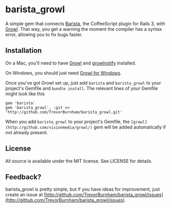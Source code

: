 # barista_growl

A simple gem that connects [Barista](http://github.com/Sutto/barista/), the CoffeeScript plugin for Rails 3, with [Growl](http://growl.info/). That way, you get a warning the moment the compiler has a syntax error, allowing you to fix bugs faster.

## Installation

On a Mac, you'll need to have [Growl](http://growl.info/) and [growlnotify](http://growl.info/documentation/growlnotify.php) installed.

On Windows, you should just need [Growl for Windows](http://www.growlforwindows.com/).

Once you've got Growl set up, just add `barista` and `barista_growl` to your project's Gemfile and `bundle install`. The relevant lines of your Gemfile might look like this

    gem 'barista'
    gem 'barista_growl', :git => 'http://github.com/TrevorBurnham/barista_growl.git'

When you add `barista_growl` to your project's Gemfile, the `[growl](http://github.com/visionmedia/growl/)` gem will be added
automatically if not already present.

## License

All source is available under the MIT license. See LICENSE for details.

## Feedback?

barista_growl is pretty simple, but if you have ideas for improvement, just create an issue at [http://github.com/TrevorBurnham/barista_growl/issues](http://github.com/TrevorBurnham/barista_growl/issues).